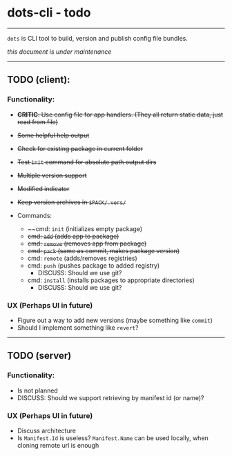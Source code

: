 # dots-cli - todo
___
`dots` is CLI tool to build, version and publish config file bundles.

_this document is under maintenance_

___
## TODO (client):
### Functionality:
- ~~__CRITIC__: Use config file for app handlers. (They all return static data, just read from file)~~
- ~~Some helpful help output~~
- ~~Check for existing package in current folder~~
- ~~Test `init` command for absolute path output dirs~~
- ~~Multiple version support~~
- ~~Modified indicator~~
- ~~Keep version archives in `$PACK/.vers/`~~


- Commands:
    - ~~cmd: `init` (initializes empty package)
    - ~~cmd: `add` (adds app to package)~~
    - ~~cmd: `remove` (removes app from package)~~
    - ~~cmd: `pack` (same as commit, makes package version)~~
    - cmd: `remote` (adds/removes registries)
    - cmd: `push` (pushes package to added registry)
      - DISCUSS: Should we use git?
    - cmd: `install` (installs packages to appropriate directories)
      - DISCUSS: Should we use git?

### UX (Perhaps UI in future)
- Figure out a way to add new versions (maybe something like `commit`)
- Should I implement something like `revert`?

___
## TODO (server)
### Functionality:
- Is not planned
- DISCUSS: Should we support retrieving by manifest id (or name)?

### UX (Perhaps UI in future)
- Discuss architecture
- Is `Manifest.Id` is useless? `Manifest.Name` can be used locally, when cloning remote url is enough
